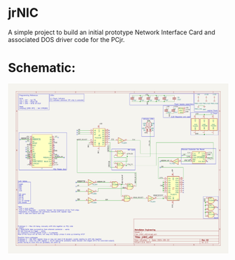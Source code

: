 # jrNIC
A simple project to build an initial prototype Network Interface Card and associated DOS driver code for the PCjr.

# Schematic:
<img src="./KICAD/jrNIC_v02/jrNIC_v02.svg">
